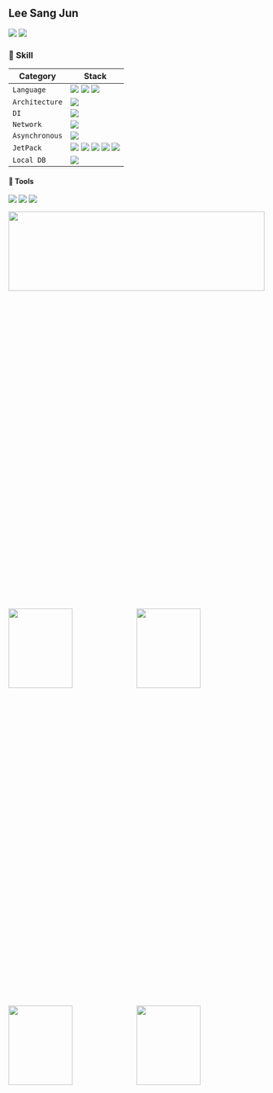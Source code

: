 ## Lee Sang Jun

<img src="https://img.shields.io/badge/dltkd1385@gmail.com-D9411E?style=fat&logo=Gmail&logoColor=white"> <a href="https://tin-dew-21a.notion.site/Lee-SangJun-88867d9a2e294fe59babed0c09894864"><img src="https://img.shields.io/badge/Notion-0F2346?style=fat&logo=Notion">
</a>

### 💪 Skill

Category|Stack
---|---
 `Language` | <img src="https://img.shields.io/badge/Java-4298B8?style=fat&logo=Java&logoColor=white"> <img src="https://img.shields.io/badge/Kotlin-7F52FF?style=fat&logo=Kotlin&logoColor=white"> <img src="https://img.shields.io/badge/Python-3776AB?style=fat&logo=Python&logoColor=white">
 `Architecture` | <img src="https://img.shields.io/badge/MVVM-EF2D5E?style=fat"> 
 `DI` | <img src="https://img.shields.io/badge/Hilt-FF9E0F?style=fat"> 
 `Network` | <img src="https://img.shields.io/badge/Retrofit-008FC7?style=fat"> 
 `Asynchronous` | <img src="https://img.shields.io/badge/Coroutine-83B81A?style=fat"> 
 `JetPack` | <img src="https://img.shields.io/badge/AAC-981E32?style=fat"> <img src="https://img.shields.io/badge/LiveData-F46D01?style=fat"> <img src="https://img.shields.io/badge/ViewModel-00A1E9?style=fat"> <img src="https://img.shields.io/badge/Navigation-0D597F?style=fat"> <img src="https://img.shields.io/badge/DataBinding-FF4F8B?style=fat">
 `Local DB` | <img src="https://img.shields.io/badge/Room-000000?style=fat"> 

#### 🔨 Tools

<img src="https://img.shields.io/badge/Android Studio-3DDC84?style=fat&logo=Android&logoColor=white"> <img src="https://img.shields.io/badge/Firebase-D9411E?style=fat&logo=Firebase&logoColor=white"> <img src="https://img.shields.io/badge/Git-ED1C24?style=fat&logo=Git&logoColor=white">

<img src="https://github-profile-summary-cards.vercel.app/api/cards/profile-details?username=dltkd1395&theme=solarized" width="100%" height="20%">
<img src="https://github-profile-summary-cards.vercel.app/api/cards/repos-per-language?username=dltkd1395&theme=solarized" width="50%" height="20%"><img src="https://github-profile-summary-cards.vercel.app/api/cards/most-commit-language?username=dltkd1395&theme=solarized" width="50%" height="20%">
<img src="https://github-profile-summary-cards.vercel.app/api/cards/stats?username=dltkd1395&theme=solarized" width="50%" height="20%"><img src="https://github-profile-summary-cards.vercel.app/api/cards/productive-time?username=dltkd1395&theme=solarized" width="50%" height="20%">
